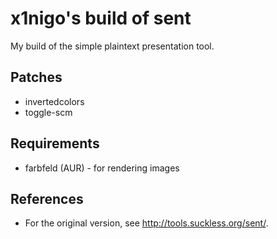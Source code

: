 # x1nigo's build of sent
My build of the simple plaintext presentation tool.

## Patches
- invertedcolors
- toggle-scm

## Requirements
- farbfeld (AUR) - for rendering images

## References
- For the original version, see http://tools.suckless.org/sent/.
